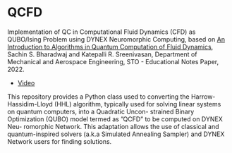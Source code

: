 # QCFD
Implementation of QC in Computational Fluid Dynamics (CFD) as QUBO/Ising Problem using DYNEX Neuromorphic Computing, based on [An Introduction to Algorithms in Quantum Computation of Fluid Dynamics](https://www.sto.nato.int/publications/STO%20Educational%20Notes/STO-EN-AVT-377/EN-AVT-377-01.pdf), Sachin S. Bharadwaj and Katepalli R. Sreenivasan, Department of Mechanical and Aerospace Engineering, STO - Educational Notes Paper, 2022.

- [Video](https://github.com/dynexcoin/QCFD/raw/main/IMG_7574.MP4)

This repository provides a Python class used to converting the Harrow-Hassidim-Lloyd (HHL) algorithm, typically used for solving linear systems on quantum computers, into a Quadratic Uncon- strained Binary Optimization (QUBO) model termed as ”QCFD” to be computed on DYNEX Neu- romorphic Network. This adaptation allows the use of classical and quantum-inspired solvers (a.k.a Simulated Annealing Sampler) and DYNEX Network users for finding solutions.


